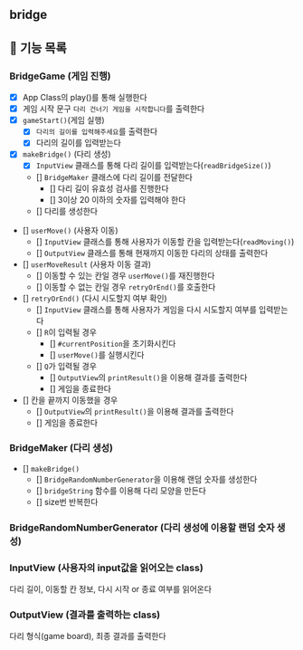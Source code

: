 ## bridge

## 🌟 기능 목록

### BridgeGame (게임 진행)

- [x] App Class의 play()를 통해 실행한다
- [x] 게임 시작 문구 `다리 건너기 게임을 시작합니다`를 출력한다
- [x] `gameStart()`(게임 실행)
  - [x] `다리의 길이를 입력해주세요`를 출력한다
  - [x] 다리의 길이를 입력받는다
- [x] `makeBridge()` (다리 생성)
  - [x] `InputView` 클래스를 통해 다리 길이를 입력받는다(`readBridgeSize()`)
  - [] `BridgeMaker` 클래스에 다리 길이를 전달한다
    - [] 다리 길이 유효성 검사를 진행한다
    - [] 3이상 20 이하의 숫자를 입력해야 한다
  - [] 다리를 생성한다
- [] `userMove()` (사용자 이동)
  - [] `InputView` 클래스를 통해 사용자가 이동할 칸을 입력받는다(`readMoving()`)
  - [] `OutputView` 클래스를 통해 현재까지 이동한 다리의 상태를 출력한다
- [] `userMoveResult` (사용자 이동 결과)
  - [] 이동할 수 있는 칸일 경우 `userMove()`를 재진행한다
  - [] 이동할 수 없는 칸일 경우 `retryOrEnd()`를 호출한다
- [] `retryOrEnd()` (다시 시도할지 여부 확인)
  - [] `InputView` 클래스를 통해 사용자가 게임을 다시 시도할지 여부를 입력받는다
  - [] `R`이 입력될 경우
    - [] `#currentPosition`을 초기화시킨다
    - [] `userMove()`를 실행시킨다
  - [] `Q`가 입력될 경우
    - [] `OutputView`의 `printResult()`을 이용해 결과를 출력한다
    - [] 게임을 종료한다
- [] 칸을 끝까지 이동했을 경우
  - [] `OutputView`의 `printResult()`을 이용해 결과를 출력한다
  - [] 게임을 종료한다

### BridgeMaker (다리 생성)

- [] `makeBridge()`
  - [] `BridgeRandomNumberGenerator`을 이용해 랜덤 숫자를 생성한다
  - [] `bridgeString` 함수를 이용해 다리 모양을 만든다
  - [] size번 반복한다

### BridgeRandomNumberGenerator (다리 생성에 이용할 랜덤 숫자 생성)

### InputView (사용자의 input값을 읽어오는 class)

다리 길이, 이동할 칸 정보, 다시 시작 or 종료 여부를 읽어온다

### OutputView (결과를 출력하는 class)

다리 형식(game board), 최종 결과를 출력한다
